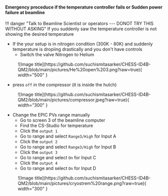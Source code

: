 

#### Emergency proceduce if the temperature controller fails or Sudden power failure at beamline

!!! danger "Talk to Beamline Scientist or operators --- DONOT TRY THIS WITHOUT ASKING" 
If you suddenly saw the temperature controller is not showing the desired temperature

* If the your setup is in nitrogen condition (300K - 80K) and suddenly temperature is dropiing drastically and you don't have controls 
  * Switch the valve Nitrogen to Helium 

<figure markdown>
  ![Image title](https://github.com/suchismitasarker/CHESS-ID4B-QM2/blob/main/pictures/He%20open%203.png?raw=true){ width="500" }
</figure>

  * press `off` in the compressor (it is inside the hutch)

<figure markdown>
  ![Image title](https://github.com/suchismitasarker/CHESS-ID4B-QM2/blob/main/pictures/compressor.jpeg?raw=true){ width="300" }
</figure>

  * Change the EPIC PVs range manually
    * Go to screen 3 of the beamline computer
    * Find the CS-Studio for temperature
    * Click the `output 1` 
    * Go to range and select `Range3/High` for Input A
    * Click the `output 2`
    * Go to range and select `Range3/High` for Input B
    * Click the `output 3`
    * Go to range and select `On` for Input C
    * Click the `output 4`
    * Go to range and select `On` for Input D

<figure markdown>
  ![Image title](https://github.com/suchismitasarker/CHESS-ID4B-QM2/blob/main/pictures/cryostrem%20range.png?raw=true){ width="300" }
</figure>


